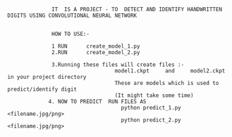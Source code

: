                   IT  IS A PROJECT - TO  DETECT AND IDENTIFY HANDWRITTEN DIGITS USING CONVOLUTIONAL NEURAL NETWORK 
                                        
                                        
                  HOW TO USE:-
                  
                  1 RUN      create_model_1.py
                  2.RUN      create_model_2.py
                  
                  3.Running these files will create files :-
                                      model1.ckpt     and     model2.ckpt       in your project directory
                                      These are models which is used to predict/identify digit 
                                      (It might take some time)
                 4. NOW TO PREDICT  RUN FILES AS  
                                        python predict_1.py    <filename.jpg/png>
                                        python predict_2.py    <filename.jpg/png>
                 
                  
